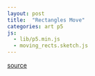 ```yaml
---
layout: post
title:  "Rectangles Move"
categories: art p5
js:
  - lib/p5.min.js
  - moving_rects.sketch.js
---
```


<div id="sketch-container"></div>

[source](/assets/js/moving_rects.sketch.js)
